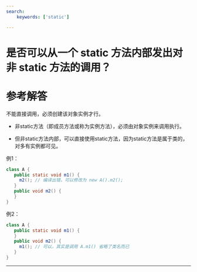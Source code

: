 ```yaml
---
search:
    keywords: ['static']

---
```



# 是否可以从一个 static 方法内部发出对非 static 方法的调用？

# 参考解答

不能直接调用，必须创建该对象实例才行。

* 非static方法（即成员方法或称为实例方法），必须由对象实例来调用执行。

* 但非static方法内部，可以直接使用static方法，因为static方法是属于类的，对多有实例都可见。

例1：
```java
class A {
   public static void m1() {
     m2(); // 编译出错，可以修改为 new A().m2();
   }
   public void m2() {
   }
}
```

例2：
```java
class A {
   public static void m1() {
   }
   public void m2() {
     m1(); // 可以，其实是调用 A.m1() 省略了类名而已
   }
}
```




---